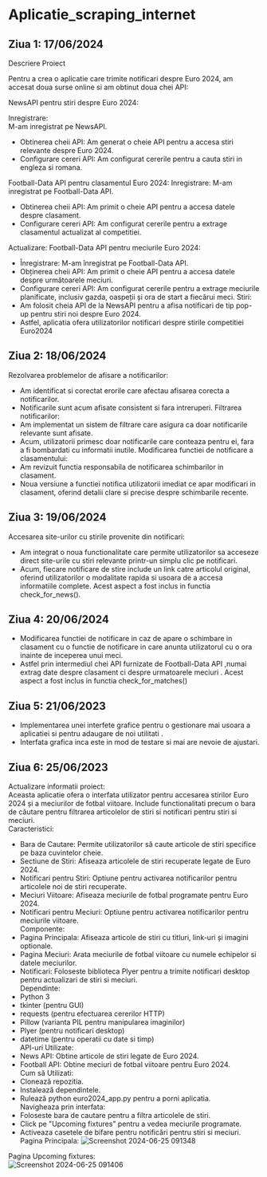# Aplicatie_scraping_internet
## Ziua 1: 17/06/2024
Descriere Proiect

Pentru a crea o aplicatie care trimite notificari despre Euro 2024, am accesat doua surse online si am obtinut doua chei API:  

NewsAPI pentru stiri despre Euro 2024:  

Inregistrare:  
M-am inregistrat pe NewsAPI.
  - Obtinerea cheii API: Am generat o cheie API pentru a accesa stiri relevante despre Euro 2024.
  - Configurare cereri API: Am configurat cererile pentru a cauta stiri in engleza si romana.

Football-Data API pentru clasamentul Euro 2024:
Inregistrare:
M-am inregistrat pe Football-Data API.
  - Obtinerea cheii API: Am primit o cheie API pentru a accesa datele despre clasament.
  - Configurare cereri API: Am configurat cererile pentru a extrage clasamentul actualizat al competitiei.

Actualizare:
Football-Data API pentru meciurile Euro 2024:
  - Înregistrare: M-am înregistrat pe Football-Data API.
  - Obținerea cheii API: Am primit o cheie API pentru a accesa datele despre următoarele meciuri.
  - Configurare cereri API: Am configurat cererile pentru a extrage meciurile planificate, inclusiv gazda, oaspeții și ora de start a fiecărui meci.
Stiri:
  - Am folosit cheia API de la NewsAPI pentru a afisa notificari de tip pop-up pentru stiri noi despre Euro 2024.
  - Astfel, aplicatia ofera utilizatorilor notificari despre stirile competitiei Euro2024

## Ziua 2: 18/06/2024
Rezolvarea problemelor de afisare a notificarilor:  
  - Am identificat si corectat erorile care afectau afisarea corecta a notificarilor.
  - Notificarile sunt acum afisate consistent si fara intreruperi.
Filtrarea notificarilor:
  - Am implementat un sistem de filtrare care asigura ca doar notificarile relevante sunt afisate.
  - Acum, utilizatorii primesc doar notificarile care conteaza pentru ei, fara a fi bombardati cu informatii inutile.
Modificarea functiei de notificare a clasamentului:
  - Am revizuit functia responsabila de notificarea schimbarilor in clasament.
  - Noua versiune a functiei notifica utilizatorii imediat ce apar modificari in clasament, oferind detalii clare si precise despre schimbarile recente.
## Ziua 3: 19/06/2024
Accesarea site-urilor cu stirile provenite din notificari:
  - Am integrat o noua functionalitate care permite utilizatorilor sa acceseze direct site-urile cu stiri relevante printr-un simplu clic pe notificari.
  - Acum, fiecare notificare de stire include un link catre articolul original, oferind utilizatorilor o modalitate rapida si usoara de a accesa informatiile complete.
Acest aspect a fost inclus in functia check_for_news().

## Ziua 4: 20/06/2024
  - Modificarea functiei de notificare in caz de apare o schimbare in clasament cu o functie de notificare in care anunta utilizatorul cu o ora inainte de inceperea unui meci.
  - Astfel prin intermediul chei API furnizate de Football-Data API ,numai extrag date despre clasament ci despre urmatoarele meciuri . 
Acest aspect a fost inclus in functia check_for_matches()

## Ziua 5: 21/06/2023
  - Implementarea unei interfete grafice pentru o gestionare mai usoara a aplicatiei si pentru adaugare de noi utilitati .
  - Interfata grafica inca este in mod de testare si mai are nevoie de ajustari.


## Ziua 6: 25/06/2023  
Actualizare informatii proiect:   
Aceasta aplicatie ofera o interfata utilizator pentru accesarea stirilor Euro 2024 și a meciurilor de fotbal viitoare. Include functionalitati precum o bara de căutare pentru filtrarea articolelor de stiri si notificari pentru stiri si meciuri.  
Caracteristici:
  - Bara de Cautare: Permite utilizatorilor să caute articole de stiri specifice pe baza cuvintelor cheie.
  - Sectiune de Stiri: Afiseaza articolele de stiri recuperate legate de Euro 2024.
  - Notificari pentru Stiri: Optiune pentru activarea notificarilor pentru articolele noi de stiri recuperate.
  - Meciuri Viitoare: Afiseaza meciurile de fotbal programate pentru Euro 2024.
  - Notificari pentru Meciuri: Optiune pentru activarea notificarilor pentru meciurile viitoare.  
Componente:
  - Pagina Principala: Afiseaza articole de stiri cu titluri, link-uri și imagini optionale.
  - Pagina Meciuri: Arata meciurile de fotbal viitoare cu numele echipelor si datele meciurilor.
  - Notificari: Foloseste biblioteca Plyer pentru a trimite notificari desktop pentru actualizari de stiri si meciuri.  
Dependinte:
  - Python 3
  - tkinter (pentru GUI)
  - requests (pentru efectuarea cererilor HTTP)
  - Pillow (varianta PIL pentru manipularea imaginilor)
  - Plyer (pentru notificari desktop)
  - datetime (pentru operatii cu date si timp)  
API-uri Utilizate:
  - News API: Obtine articole de stiri legate de Euro 2024.
  - Football API: Obtine meciuri de fotbal viitoare pentru Euro 2024.  
Cum să Utilizati:
  - Clonează repozitia.
  - Instalează dependintele.
  - Rulează python euro2024_app.py pentru a porni aplicatia.  
Navigheaza prin interfata:
  - Foloseste bara de cautare pentru a filtra articolele de stiri.
  - Click pe "Upcoming fixtures" pentru a vedea meciurile programate.
  - Activeaza casetele de bifare pentru notificări pentru stiri si meciuri.
Pagina Principala:
![Screenshot 2024-06-25 091348](https://github.com/florentincondu/Aplicatie_scraping_internet/assets/162702746/9a383c82-164c-42ca-9a82-b289f489102c)

Pagina Upcoming fixtures:  
![Screenshot 2024-06-25 091406](https://github.com/florentincondu/Aplicatie_scraping_internet/assets/162702746/764ab75d-27eb-4d16-90d7-5aa27eab3361)




